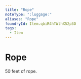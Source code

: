 ```yaml
---
title: "Rope"
noteType: ":luggage:"
aliases: "Rope"
foundryId: Item.qbiR4hTWlhX52p3O
tags:
  - Item
---
```


# Rope

50 feet of rope.
